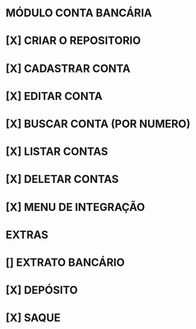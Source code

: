 # MÓDULO CONTA BANCÁRIA

# [X] CRIAR O REPOSITORIO
# [X] CADASTRAR CONTA
# [X] EDITAR CONTA
# [X] BUSCAR CONTA (POR NUMERO)
# [X] LISTAR CONTAS
# [X] DELETAR CONTAS
# [X] MENU DE INTEGRAÇÃO

# EXTRAS
# [] EXTRATO BANCÁRIO
# [X] DEPÓSITO
# [X] SAQUE
